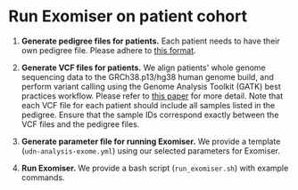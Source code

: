# Run Exomiser on patient cohort

1) **Generate pedigree files for patients.** Each patient needs to have their own pedigree file. Please adhere to [this format](http://pngu.mgh.harvard.edu/~purcell/plink/data.shtml#ped).

2) **Generate VCF files for patients.** We align patients' whole genome sequencing data to the GRCh38.p13/hg38 human genome build, and perform variant calling using the Genome Analysis Toolkit (GATK) best practices workflow. Please refer to [this paper](https://pubmed.ncbi.nlm.nih.gov/33580225/) for more detail. Note that each VCF file for each patient should include all samples listed in the pedigree. Ensure that the sample IDs correspond exactly between the VCF files and the pedigree files.

3) **Generate parameter file for running Exomiser.** We provide a template (`udn-analysis-exome.yml`) using our selected parameters for Exomiser.

4) **Run Exomiser.** We provide a bash script (`run_exomiser.sh`) with example commands.
